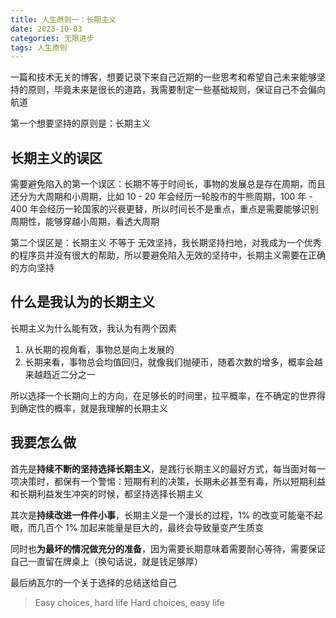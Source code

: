 ```yaml
---
title: 人生原则一：长期主义
date: 2023-10-03
categories: 无限进步
tags: 人生原则
---
```


一篇和技术无关的博客，想要记录下来自己近期的一些思考和希望自己未来能够坚持的原则，毕竟未来是很长的道路，我需要制定一些基础规则，保证自己不会偏向航道

第一个想要坚持的原则是：长期主义

## 长期主义的误区

需要避免陷入的第一个误区：长期不等于时间长，事物的发展总是存在周期，而且还分为大周期和小周期，比如 10 - 20 年会经历一轮股市的牛熊周期，100 年 - 400 年会经历一轮国家的兴衰更替，所以时间长不是重点，重点是需要能够识别周期性，能够穿越小周期，看透大周期

第二个误区是：长期主义 不等于 无效坚持，我长期坚持扫地，对我成为一个优秀的程序员并没有很大的帮助，所以要避免陷入无效的坚持中，长期主义需要在正确的方向坚持

## 什么是我认为的长期主义

长期主义为什么能有效，我认为有两个因素

1. 从长期的视角看，事物总是向上发展的
2. 长期来看，事物总会均值回归，就像我们抛硬币，随着次数的增多，概率会越来越趋近二分之一

所以选择一个长期向上的方向，在足够长的时间里，拉平概率，在不确定的世界得到确定性的概率，就是我理解的长期主义

## 我要怎么做

首先是**持续不断的坚持选择长期主义**，是践行长期主义的最好方式，每当面对每一项决策时，都保有一个警惕：短期有利的决策，长期未必甚至有毒，所以短期利益和长期利益发生冲突的时候，都坚持选择长期主义

其次是**持续改进一件件小事**，长期主义是一个漫长的过程，1% 的改变可能毫不起眼，而几百个 1% 加起来能量是巨大的，最终会导致量变产生质变

同时也**为最坏的情况做充分的准备**，因为需要长期意味着需要耐心等待，需要保证自己一直留在牌桌上（换句话说，就是钱足够厚）

最后纳瓦尔的一个关于选择的总结送给自己

> Easy choices, hard life
> Hard choices, easy life
